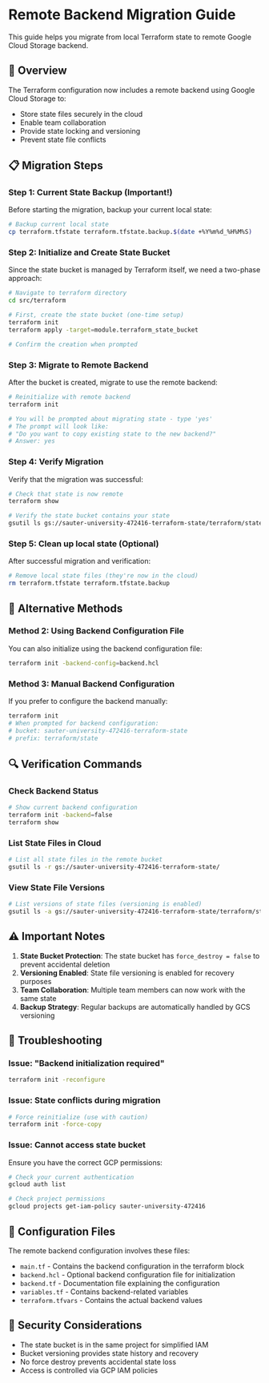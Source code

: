 # Remote Backend Migration Guide

This guide helps you migrate from local Terraform state to remote Google Cloud Storage backend.

## 🎯 Overview

The Terraform configuration now includes a remote backend using Google Cloud Storage to:
- Store state files securely in the cloud
- Enable team collaboration
- Provide state locking and versioning
- Prevent state file conflicts

## 📋 Migration Steps

### Step 1: Current State Backup (Important!)
Before starting the migration, backup your current local state:

```bash
# Backup current local state
cp terraform.tfstate terraform.tfstate.backup.$(date +%Y%m%d_%H%M%S)
```

### Step 2: Initialize and Create State Bucket
Since the state bucket is managed by Terraform itself, we need a two-phase approach:

```bash
# Navigate to terraform directory
cd src/terraform

# First, create the state bucket (one-time setup)
terraform init
terraform apply -target=module.terraform_state_bucket

# Confirm the creation when prompted
```

### Step 3: Migrate to Remote Backend
After the bucket is created, migrate to use the remote backend:

```bash
# Reinitialize with remote backend
terraform init

# You will be prompted about migrating state - type 'yes'
# The prompt will look like:
# "Do you want to copy existing state to the new backend?"
# Answer: yes
```

### Step 4: Verify Migration
Verify that the migration was successful:

```bash
# Check that state is now remote
terraform show

# Verify the state bucket contains your state
gsutil ls gs://sauter-university-472416-terraform-state/terraform/state/
```

### Step 5: Clean up local state (Optional)
After successful migration and verification:

```bash
# Remove local state files (they're now in the cloud)
rm terraform.tfstate terraform.tfstate.backup
```

## 🔧 Alternative Methods

### Method 2: Using Backend Configuration File
You can also initialize using the backend configuration file:

```bash
terraform init -backend-config=backend.hcl
```

### Method 3: Manual Backend Configuration
If you prefer to configure the backend manually:

```bash
terraform init
# When prompted for backend configuration:
# bucket: sauter-university-472416-terraform-state  
# prefix: terraform/state
```

## 🔍 Verification Commands

### Check Backend Status
```bash
# Show current backend configuration
terraform init -backend=false
terraform show
```

### List State Files in Cloud
```bash
# List all state files in the remote bucket
gsutil ls -r gs://sauter-university-472416-terraform-state/
```

### View State File Versions
```bash
# List versions of state files (versioning is enabled)
gsutil ls -a gs://sauter-university-472416-terraform-state/terraform/state/
```

## ⚠️ Important Notes

1. **State Bucket Protection**: The state bucket has `force_destroy = false` to prevent accidental deletion
2. **Versioning Enabled**: State file versioning is enabled for recovery purposes
3. **Team Collaboration**: Multiple team members can now work with the same state
4. **Backup Strategy**: Regular backups are automatically handled by GCS versioning

## 🚨 Troubleshooting

### Issue: "Backend initialization required"
```bash
terraform init -reconfigure
```

### Issue: State conflicts during migration
```bash
# Force reinitialize (use with caution)
terraform init -force-copy
```

### Issue: Cannot access state bucket
Ensure you have the correct GCP permissions:
```bash
# Check your current authentication
gcloud auth list

# Check project permissions
gcloud projects get-iam-policy sauter-university-472416
```

## 📁 Configuration Files

The remote backend configuration involves these files:
- `main.tf` - Contains the backend configuration in the terraform block
- `backend.hcl` - Optional backend configuration file for initialization
- `backend.tf` - Documentation file explaining the configuration
- `variables.tf` - Contains backend-related variables
- `terraform.tfvars` - Contains the actual backend values

## 🔐 Security Considerations

- The state bucket is in the same project for simplified IAM
- Bucket versioning provides state history and recovery
- No force destroy prevents accidental state loss
- Access is controlled via GCP IAM policies